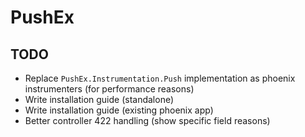 # PushEx

## TODO

- Replace `PushEx.Instrumentation.Push` implementation as phoenix instrumenters (for performance reasons)
- Write installation guide (standalone)
- Write installation guide (existing phoenix app)
- Better controller 422 handling (show specific field reasons)
